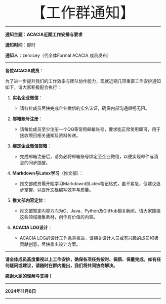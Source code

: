 <font size="8"><center>【工作群通知】</center></font>

---

**通知主题：ACACIA近期工作安排与要求**

**通知时间**：即时

**通知人**：zeroicey（代全体Formal ACACIA 成员发布）

---

**各位ACACIA成员**：

为了进一步提升我们的工作效率与团队协作能力，现就近期几项重要工作安排通知如下，请大家积极配合执行：

1. **实名企业微信**：
   - 请各位成员尽快完成企业微信的实名认证，确保内部沟通顺畅无阻。

2. **邮箱账号注册**：
   - 请每位成员至少注册一个QQ等常用邮箱账号，要求能正常使用即可，用于接收项目相关通知及资料传递。

3. **绑定企业微信邮箱**：
   - 完成邮箱注册后，请务必将邮箱账号绑定至企业微信，以便实现邮件与消息的同步提醒。

4. **Markdown与Latex学习**（推文部）：
   - 推文部成员需开始学习Markdown和Latex笔记格式，虽不紧急，但建议逐步掌握，以提升文档编写效率与质量。

5. **推文部内容定位**：
   - 推文部暂定内容方向为C、Java、Python及GitHub相关新闻，请大家围绕这些领域搜集素材，创作有价值的内容。

6. **ACACIA LOG设计**：
   - ACACIA LOG的设计工作急需推进，请相关设计人员或有兴趣的成员积极贡献创意，尽快拿出设计方案。



---

**请全体成员高度重视以上工作安排，确保各项任务按时、保质、保量完成。如有任何疑问或建议，请随时在群内提出，我们将共同协商解决。**

**感谢大家的理解与支持！**

---

<right>**2024年11月8日**</right>

---

